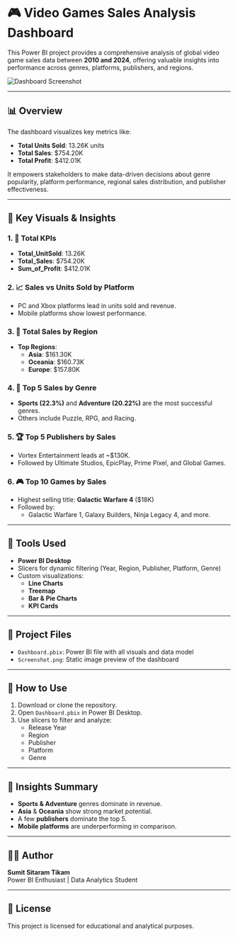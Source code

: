 # 🎮 Video Games Sales Analysis Dashboard

This Power BI project provides a comprehensive analysis of global video game sales data between **2010 and 2024**, offering valuable insights into performance across genres, platforms, publishers, and regions.

![Dashboard Screenshot](Screenshot%202025-07-07%20102348.png)

---

## 📊 Overview

The dashboard visualizes key metrics like:

- **Total Units Sold**: 13.26K units
- **Total Sales**: $754.20K
- **Total Profit**: $412.01K

It empowers stakeholders to make data-driven decisions about genre popularity, platform performance, regional sales distribution, and publisher effectiveness.

---

## 🧩 Key Visuals & Insights

### 1. 🔢 **Total KPIs**
- **Total_UnitSold**: 13.26K
- **Total_Sales**: $754.20K
- **Sum_of_Profit**: $412.01K

### 2. 📈 **Sales vs Units Sold by Platform**
- PC and Xbox platforms lead in units sold and revenue.
- Mobile platforms show lowest performance.

### 3. 📍 **Total Sales by Region**
- **Top Regions**:
  - **Asia**: $161.30K
  - **Oceania**: $160.73K
  - **Europe**: $157.80K

### 4. 🧩 **Top 5 Sales by Genre**
- **Sports (22.3%)** and **Adventure (20.22%)** are the most successful genres.
- Others include Puzzle, RPG, and Racing.

### 5. 🏆 **Top 5 Publishers by Sales**
- Vortex Entertainment leads at ~$130K.
- Followed by Ultimate Studios, EpicPlay, Prime Pixel, and Global Games.

### 6. 🎮 **Top 10 Games by Sales**
- Highest selling title: **Galactic Warfare 4** ($18K)
- Followed by:
  - Galactic Warfare 1, Galaxy Builders, Ninja Legacy 4, and more.

---

## 🧰 Tools Used

- **Power BI Desktop**
- Slicers for dynamic filtering (Year, Region, Publisher, Platform, Genre)
- Custom visualizations:
  - **Line Charts**
  - **Treemap**
  - **Bar & Pie Charts**
  - **KPI Cards**

---

## 📁 Project Files

- `Dashboard.pbix`: Power BI file with all visuals and data model
- `Screenshot.png`: Static image preview of the dashboard

---

## 🚀 How to Use

1. Download or clone the repository.
2. Open `Dashboard.pbix` in Power BI Desktop.
3. Use slicers to filter and analyze:
   - Release Year
   - Region
   - Publisher
   - Platform
   - Genre

---

## 📌 Insights Summary

- **Sports & Adventure** genres dominate in revenue.
- **Asia** & **Oceania** show strong market potential.
- A few **publishers** dominate the top 5.
- **Mobile platforms** are underperforming in comparison.

---

## 👨‍💻 Author

**Sumit Sitaram Tikam**  
Power BI Enthusiast | Data Analytics Student

---

## 📝 License

This project is licensed for educational and analytical purposes.
